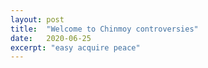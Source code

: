 ```yaml
---
layout: post
title:  "Welcome to Chinmoy controversies"
date:   2020-06-25
excerpt: "easy acquire peace"
---
```

